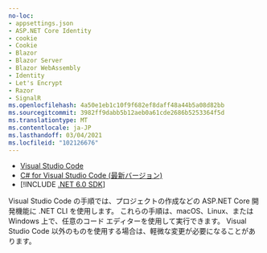 ```yaml
---
no-loc:
- appsettings.json
- ASP.NET Core Identity
- cookie
- Cookie
- Blazor
- Blazor Server
- Blazor WebAssembly
- Identity
- Let's Encrypt
- Razor
- SignalR
ms.openlocfilehash: 4a50e1eb1c10f9f682ef8daff48a44b5a08d82bb
ms.sourcegitcommit: 3982ff9dabb5b12aeb0a61cde2686b5253364f5d
ms.translationtype: MT
ms.contentlocale: ja-JP
ms.lasthandoff: 03/04/2021
ms.locfileid: "102126676"
---
```

* [Visual Studio Code](https://code.visualstudio.com/download)
* [C# for Visual Studio Code (最新バージョン)](https://marketplace.visualstudio.com/items?itemName=ms-dotnettools.csharp)
* [!INCLUDE [.NET 6.0 SDK](~/includes/6.0-SDK.md)]

Visual Studio Code の手順では、プロジェクトの作成などの ASP.NET Core 開発機能に .NET CLI を使用します。 これらの手順は、macOS、Linux、または Windows 上で、任意のコード エディターを使用して実行できます。 Visual Studio Code 以外のものを使用する場合は、軽微な変更が必要になることがあります。
